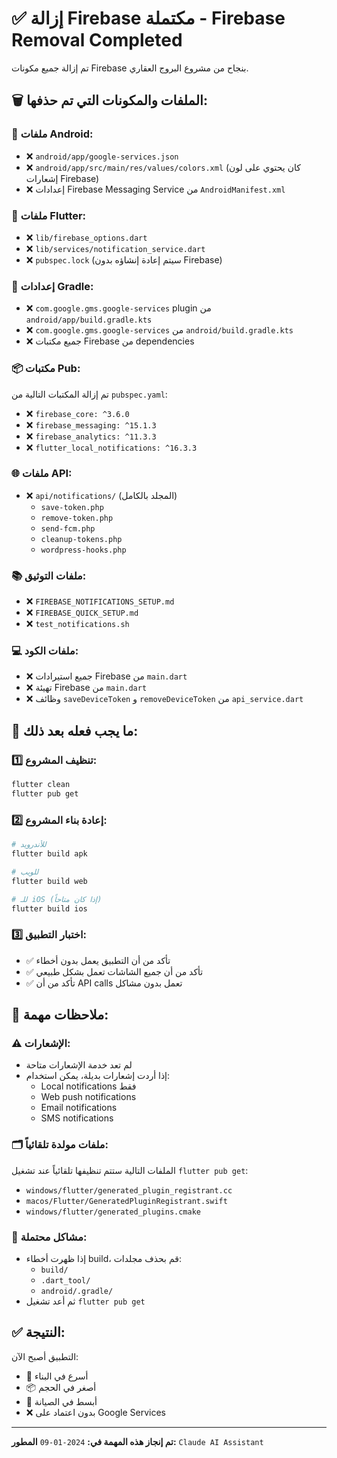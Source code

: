 # ✅ إزالة Firebase مكتملة - Firebase Removal Completed

تم إزالة جميع مكونات Firebase بنجاح من مشروع البروج العقاري.

## 🗑️ الملفات والمكونات التي تم حذفها:

### 📱 ملفات Android:
- ❌ `android/app/google-services.json`
- ❌ `android/app/src/main/res/values/colors.xml` (كان يحتوي على لون إشعارات Firebase)
- ❌ إعدادات Firebase Messaging Service من `AndroidManifest.xml`

### 📄 ملفات Flutter:
- ❌ `lib/firebase_options.dart`
- ❌ `lib/services/notification_service.dart`
- ❌ `pubspec.lock` (سيتم إعادة إنشاؤه بدون Firebase)

### 🔧 إعدادات Gradle:
- ❌ `com.google.gms.google-services` plugin من `android/app/build.gradle.kts`
- ❌ `com.google.gms.google-services` من `android/build.gradle.kts`
- ❌ جميع مكتبات Firebase من dependencies

### 📦 مكتبات Pub:
تم إزالة المكتبات التالية من `pubspec.yaml`:
- ❌ `firebase_core: ^3.6.0`
- ❌ `firebase_messaging: ^15.1.3`
- ❌ `firebase_analytics: ^11.3.3`
- ❌ `flutter_local_notifications: ^16.3.3`

### 🌐 ملفات API:
- ❌ `api/notifications/` (المجلد بالكامل)
  - `save-token.php`
  - `remove-token.php`
  - `send-fcm.php`
  - `cleanup-tokens.php`
  - `wordpress-hooks.php`

### 📚 ملفات التوثيق:
- ❌ `FIREBASE_NOTIFICATIONS_SETUP.md`
- ❌ `FIREBASE_QUICK_SETUP.md`
- ❌ `test_notifications.sh`

### 💻 ملفات الكود:
- ❌ جميع استيرادات Firebase من `main.dart`
- ❌ تهيئة Firebase من `main.dart`
- ❌ وظائف `saveDeviceToken` و `removeDeviceToken` من `api_service.dart`

## 🔄 ما يجب فعله بعد ذلك:

### 1️⃣ تنظيف المشروع:
```bash
flutter clean
flutter pub get
```

### 2️⃣ إعادة بناء المشروع:
```bash
# للأندرويد
flutter build apk

# للويب
flutter build web

# للـ iOS (إذا كان متاحاً)
flutter build ios
```

### 3️⃣ اختبار التطبيق:
- ✅ تأكد من أن التطبيق يعمل بدون أخطاء
- ✅ تأكد من أن جميع الشاشات تعمل بشكل طبيعي
- ✅ تأكد من أن API calls تعمل بدون مشاكل

## 📝 ملاحظات مهمة:

### ⚠️ الإشعارات:
- لم تعد خدمة الإشعارات متاحة
- إذا أردت إشعارات بديلة، يمكن استخدام:
  - Local notifications فقط
  - Web push notifications
  - Email notifications
  - SMS notifications

### 🗂️ ملفات مولدة تلقائياً:
الملفات التالية ستتم تنظيفها تلقائياً عند تشغيل `flutter pub get`:
- `windows/flutter/generated_plugin_registrant.cc`
- `macos/Flutter/GeneratedPluginRegistrant.swift`
- `windows/flutter/generated_plugins.cmake`

### 🎯 مشاكل محتملة:
- إذا ظهرت أخطاء build، قم بحذف مجلدات:
  - `build/`
  - `.dart_tool/`
  - `android/.gradle/`
- ثم أعد تشغيل `flutter pub get`

## ✅ النتيجة:
التطبيق أصبح الآن:
- 🚀 أسرع في البناء
- 📦 أصغر في الحجم
- 🔧 أبسط في الصيانة
- ❌ بدون اعتماد على Google Services

---

**تم إنجاز هذه المهمة في:** `2024-01-09`
**المطور:** `Claude AI Assistant` 